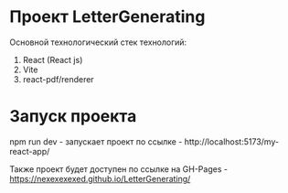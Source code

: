 # Проект LetterGenerating

Основной технологический стек технологий:

1. React (React js)
2. Vite
3. react-pdf/renderer

# Запуск проекта

npm run dev - запускает проект по ссылке - http://localhost:5173/my-react-app/

Также проект будет доступен по ссылке на GH-Pages - https://nexexexexed.github.io/LetterGenerating/
